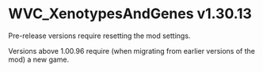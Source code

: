 # WVC_XenotypesAndGenes v1.30.13
 
Pre-release versions require resetting the mod settings.

Versions above 1.00.96 require (when migrating from earlier versions of the mod) a new game.